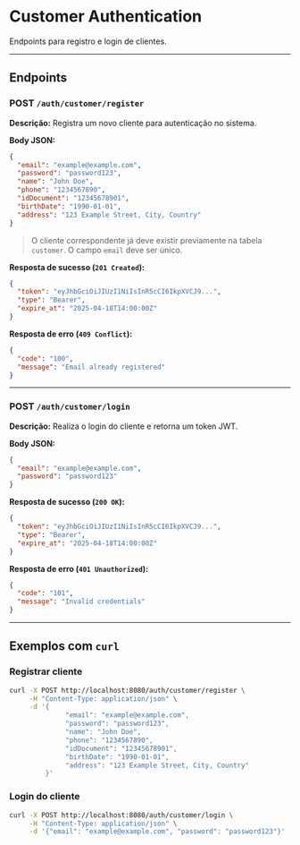 # Customer Authentication
Endpoints para registro e login de clientes.

---

## Endpoints

### POST `/auth/customer/register`

**Descrição:** Registra um novo cliente para autenticação no sistema.

**Body JSON:**

```json
{
  "email": "example@example.com",
  "password": "password123",
  "name": "John Doe",
  "phone": "1234567890",
  "idDocument": "12345678901",
  "birthDate": "1990-01-01",
  "address": "123 Example Street, City, Country"
}
```

> O cliente correspondente já deve existir previamente na tabela `customer`. O campo `email` deve ser único.

**Resposta de sucesso (`201 Created`):**

```json
{
  "token": "eyJhbGciOiJIUzI1NiIsInR5cCI6IkpXVCJ9...",
  "type": "Bearer",
  "expire_at": "2025-04-18T14:00:00Z"
}
```

**Resposta de erro (`409 Conflict`):**

```json
{
  "code": "100",
  "message": "Email already registered"
}
```

---

### POST `/auth/customer/login`

**Descrição:** Realiza o login do cliente e retorna um token JWT.

**Body JSON:**

```json
{
  "email": "example@example.com",
  "password": "password123"
}
```

**Resposta de sucesso (`200 OK`):**

```json
{
  "token": "eyJhbGciOiJIUzI1NiIsInR5cCI6IkpXVCJ9...",
  "type": "Bearer",
  "expire_at": "2025-04-18T14:00:00Z"
}
```

**Resposta de erro (`401 Unauthorized`):**

```json
{
  "code": "101",
  "message": "Invalid credentials"
}
```

---

## Exemplos com `curl`

### Registrar cliente

```bash
curl -X POST http://localhost:8080/auth/customer/register \
     -H "Content-Type: application/json" \
     -d '{
              "email": "example@example.com",
              "password": "password123",
              "name": "John Doe",
              "phone": "1234567890",
              "idDocument": "12345678901",
              "birthDate": "1990-01-01",
              "address": "123 Example Street, City, Country"
         }'
```

### Login do cliente

```bash
curl -X POST http://localhost:8080/auth/customer/login \
     -H "Content-Type: application/json" \
     -d '{"email": "example@example.com", "password": "password123"}'
```